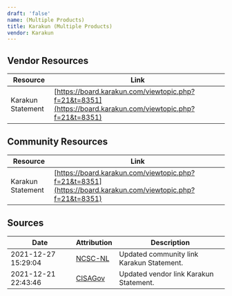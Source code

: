 ```yaml
---
draft: 'false'
name: (Multiple Products)
title: Karakun (Multiple Products)
vendor: Karakun
---
```


## Vendor Resources
| Resource | Link |
| --- | --- |
| Karakun Statement | [https://board.karakun.com/viewtopic.php?f=21&t=8351](https://board.karakun.com/viewtopic.php?f=21&t=8351) |

## Community Resources
| Resource | Link |
| --- | --- |
| Karakun Statement | [https://board.karakun.com/viewtopic.php?f=21&t=8351](https://board.karakun.com/viewtopic.php?f=21&t=8351) |


## Sources
| Date | Attribution | Description |
| --- | --- | --- |
| 2021-12-27 15:29:04 | [NCSC-NL](https://github.com/NCSC-NL/log4shell/blob/main/software/README.md) | Updated community link Karakun Statement.  |
| 2021-12-21 22:43:46 | [CISAGov](https://raw.githubusercontent.com/cisagov/log4j-affected-db/develop/README.md) | Updated vendor link Karakun Statement.  |
